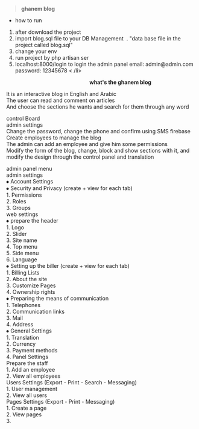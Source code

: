 <blockquote>
<p><strong>ghanem blog</strong></p>
</blockquote>

<ul>
	<li>how to run</li>
</ul>

<ol>
	<li>after download the project</li>
	<li>import blog.sql file to your DB Management&nbsp; . &quot;data base file in the project called blog.sql&quot;</li>
	<li>change your env</li>
	<li>run project by php artisan ser</li>
    	<li>localhost:8000/login to login the admin panel  email: admin@admin.com password: 12345678 < /li>

</ol>

<p>&nbsp;&nbsp;&nbsp;&nbsp;&nbsp;&nbsp;&nbsp;&nbsp;&nbsp;&nbsp;&nbsp;&nbsp;&nbsp;&nbsp;&nbsp;&nbsp;&nbsp;&nbsp;&nbsp;&nbsp;&nbsp;&nbsp;&nbsp;&nbsp;&nbsp;&nbsp;&nbsp;&nbsp;&nbsp;&nbsp;&nbsp;&nbsp;&nbsp;&nbsp;&nbsp;&nbsp;&nbsp;&nbsp;&nbsp;&nbsp;&nbsp;&nbsp;&nbsp;&nbsp;&nbsp;&nbsp;&nbsp;&nbsp;&nbsp;&nbsp;&nbsp;&nbsp;&nbsp;&nbsp;&nbsp; <strong>what&#39;s the ghanem blog </strong></p>

<p>It is an interactive blog in English and Arabic<br />
The user can read and comment on articles<br />
And choose the sections he wants and search for them through any word</p>

<p>control Board<br />
admin settings<br />
Change the password, change the phone and confirm using SMS firebase<br />
Create employees to manage the blog<br />
The admin can add an employee and give him some permissions<br />
Modify the form of the blog, change, block and show sections with it, and modify the design through the control panel and translation</p>

<p>admin panel menu<br />
admin settings<br />
⦁ Account Settings<br />
⦁ Security and Privacy (create + view for each tab)<br />
1. Permissions<br />
2. Roles<br />
3. Groups<br />
web settings<br />
⦁ prepare the header<br />
1. Logo<br />
2. Slider<br />
3. Site name<br />
4. Top menu<br />
5. Side menu<br />
6. Language<br />
⦁ Setting up the biller (create + view for each tab)<br />
1. Billing Lists<br />
2. About the site<br />
3. Customize Pages<br />
4. Ownership rights<br />
⦁ Preparing the means of communication<br />
1. Telephones<br />
2. Communication links<br />
3. Mail<br />
4. Address<br />
⦁ General Settings<br />
1. Translation<br />
2. Currency<br />
3. Payment methods<br />
4. Panel Settings<br />
Prepare the staff<br />
1. Add an employee<br />
2. View all employees<br />
Users Settings (Export - Print - Search - Messaging)<br />
1. User management<br />
2. View all users<br />
Pages Settings (Export - Print - Messaging)<br />
1. Create a page<br />
2. View pages<br />
3.<br />
&nbsp;</p>
